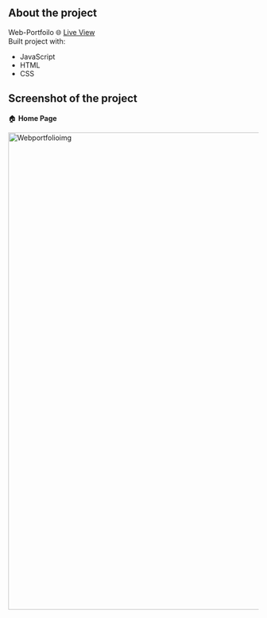 ## __About the project__  
Web-Portfoilo
🌐 [Live View](https://elijahlekomo.netlify.app/)   
Built project with:   
 - JavaScript
 - HTML
 - CSS
## Screenshot of the project     
🏠 __Home Page__    


<img width="960" alt="Webportfolioimg" src="https://github.com/Elijahlekomo/Web-Portfolio/assets/111081188/22259a5f-c1f0-4dda-a370-5d93ab8050a8">



